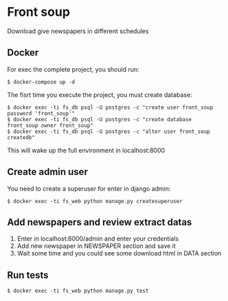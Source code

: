 # Front soup

Download give newspapers in different schedules


## Docker

For exec the complete project, you should run:

```
$ docker-compose up -d
```

The fisrt time you execute the project, you must create database:

```
$ docker exec -ti fs_db psql -U postgres -c "create user front_soup password 'front_soup'"
$ docker exec -ti fs_db psql -U postgres -c "create database front_soup owner front_soup"
$ docker exec -ti fs_db psql -U postgres -c "alter user front_soup createdb"
```

This will wake up the full environment in localhost:8000


## Create admin user

You need to create a superuser for enter in django admin:

```
$ docker exec -ti fs_web python manage.py createsuperuser
```


## Add newspapers and review extract datas


1. Enter in localhost:8000/admin and enter your credentials
2. Add new newspaper in NEWSPAPER section and save it
3. Wait some time and you could see some download html in DATA section


## Run tests

```
$ docker exec -ti fs_web python manage.py test
```
